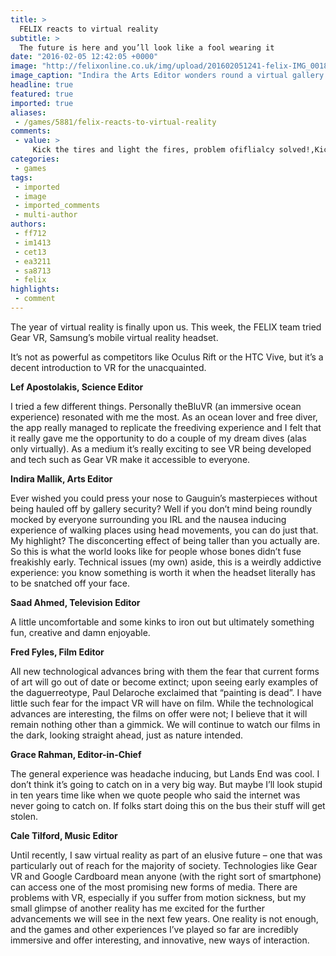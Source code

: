```yaml
---
title: >
  FELIX reacts to virtual reality
subtitle: >
  The future is here and you’ll look like a fool wearing it
date: "2016-02-05 12:42:05 +0000"
image: "http://felixonline.co.uk/img/upload/201602051241-felix-IMG_0018.JPG"
image_caption: "Indira the Arts Editor wonders round a virtual gallery."
headline: true
featured: true
imported: true
aliases:
 - /games/5881/felix-reacts-to-virtual-reality
comments:
 - value: >
     Kick the tires and light the fires, problem ofiflialcy solved!,Kick the tires and light the fires, problem ofiflialcy solved!,Kick the tires and light the fires, problem ofiflialcy solved!,Kick the tires and light the fires, problem ofiflialcy solved!,Kick the tires and light the fires, problem ofiflialcy solved!,Kick the tires and light the fires, problem ofiflialcy solved!
categories:
 - games
tags:
 - imported
 - image
 - imported_comments
 - multi-author
authors:
 - ff712
 - im1413
 - cet13
 - ea3211
 - sa8713
 - felix
highlights:
 - comment
---
```


The year of virtual reality is finally upon us. This week, the FELIX team tried Gear VR, Samsung’s mobile virtual reality headset.

It’s not as powerful as competitors like Oculus Rift or the HTC Vive, but it’s a decent introduction to VR for the unacquainted.

**Lef Apostolakis, Science Editor**

I tried a few different things. Personally theBluVR (an immersive ocean experience) resonated with me the most. As an ocean lover and free diver, the app really managed to replicate the freediving experience and I felt that it really gave me the opportunity to do a couple of my dream dives (alas only virtually). As a medium it’s really exciting to see VR being developed and tech such as Gear VR make it accessible to everyone.

**Indira Mallik, Arts Editor**

Ever wished you could press your nose to Gauguin’s masterpieces without being hauled off by gallery security? Well if you don’t mind being roundly mocked by everyone surrounding you IRL and the nausea inducing experience of walking places using head movements, you can do just that. My highlight? The disconcerting effect of being taller than you actually are. So this is what the world looks like for people whose bones didn’t fuse freakishly early. Technical issues (my own) aside, this is a weirdly addictive experience: you know something is worth it when the headset literally has to be snatched off your face.

**Saad Ahmed, Television Editor**

A little uncomfortable and some kinks to iron out but ultimately something fun, creative and damn enjoyable.

**Fred Fyles, Film Editor**

All new technological advances bring with them the fear that current forms of art will go out of date or become extinct; upon seeing early examples of the daguerreotype, Paul Delaroche exclaimed that “painting is dead”. I have little such fear for the impact VR will have on film. While the technological advances are interesting, the films on offer were not; I believe that it will remain nothing other than a gimmick. We will continue to watch our films in the dark, looking straight ahead, just as nature intended.

**Grace Rahman, Editor-in-Chief**

The general experience was headache inducing, but Lands End was cool. I don’t think it’s going to catch on in a very big way. But maybe I’ll look stupid in ten years time like when we quote people who said the internet was never going to catch on. If folks start doing this on the bus  their stuff will get stolen.

**Cale Tilford, Music Editor**

Until recently, I saw virtual reality as part of an elusive future – one that was particularly out of reach for the majority of society. Technologies like Gear VR and Google Cardboard mean anyone (with the right sort of smartphone) can access one of the most promising new forms of media. There are problems with VR, especially if you suffer from motion sickness, but my small glimpse of another reality has me excited for the further advancements we will see in the next few years. One reality is not enough, and the games and other experiences I’ve played so far are incredibly immersive and offer interesting, and innovative, new ways of interaction.
